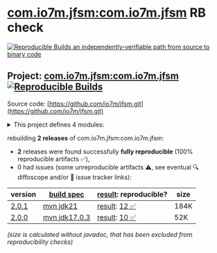 [com.io7m.jfsm:com.io7m.jfsm](https://central.sonatype.com/artifact/com.io7m.jfsm/com.io7m.jfsm/versions) RB check
=======

[![Reproducible Builds](https://reproducible-builds.org/images/logos/rb.svg) an independently-verifiable path from source to binary code](https://reproducible-builds.org/)

## Project: [com.io7m.jfsm:com.io7m.jfsm](https://central.sonatype.com/artifact/com.io7m.jfsm/com.io7m.jfsm/versions) [![Reproducible Builds](https://img.shields.io/endpoint?url=https://raw.githubusercontent.com/jvm-repo-rebuild/reproducible-central/master/content/com/io7m/jfsm/badge.json)](https://github.com/jvm-repo-rebuild/reproducible-central/blob/master/content/com/io7m/jfsm/README.md)

Source code: [https://github.com/io7m/jfsm.git](https://github.com/io7m/jfsm.git)

<details><summary>This project defines 4 modules:</summary>

* [com.io7m.jfsm:com.io7m.jfsm](https://central.sonatype.com/artifact/com.io7m.jfsm/com.io7m.jfsm/2.0.1)
* [com.io7m.jfsm:com.io7m.jfsm.core](https://central.sonatype.com/artifact/com.io7m.jfsm/com.io7m.jfsm.core/2.0.1)
* [com.io7m.jfsm:com.io7m.jfsm.documentation](https://central.sonatype.com/artifact/com.io7m.jfsm/com.io7m.jfsm.documentation/2.0.1)
* [com.io7m.jfsm:com.io7m.jfsm.tests](https://central.sonatype.com/artifact/com.io7m.jfsm/com.io7m.jfsm.tests/2.0.1)
</details>

rebuilding **2 releases** of com.io7m.jfsm:com.io7m.jfsm:
- **2** releases were found successfully **fully reproducible** (100% reproducible artifacts :white_check_mark:),
- 0 had issues (some unreproducible artifacts :warning:, see eventual :mag: diffoscope and/or :memo: issue tracker links):

| version | [build spec](/BUILDSPEC.md) | [result](https://reproducible-builds.org/docs/jvm/): reproducible? | size |
| -- | --------- | ------ | -- |
| [2.0.1](https://central.sonatype.com/artifact/com.io7m.jfsm/com.io7m.jfsm/2.0.1/pom) | [mvn jdk21](com.io7m.jfsm-2.0.1.buildspec) | [result](com.io7m.jfsm-2.0.1.buildinfo): [12 :white_check_mark: ](com.io7m.jfsm-2.0.1.buildcompare) | 184K |
| [2.0.0](https://central.sonatype.com/artifact/com.io7m.jfsm/com.io7m.jfsm/2.0.0/pom) | [mvn jdk17.0.3](com.io7m.jfsm-2.0.0.buildspec) | [result](com.io7m.jfsm-2.0.0.buildinfo): [10 :white_check_mark: ](com.io7m.jfsm-2.0.0.buildcompare) | 52K |

<i>(size is calculated without javadoc, that has been excluded from reproducibility checks)</i>
